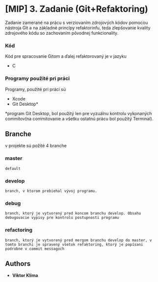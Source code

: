 # [MIP] 3. Zadanie (Git+Refaktoring)

Zadanie zamerané na prácu s verziovaním zdrojových kódov pomocou nástroja Git a na základné princípy refaktorinfu, teda zlepšovanie kvality zdrojového kódu so zachovaním pôvodnej funkcionality.


### Kód

Kód pre spracovanie Gitom a ďalej refaktorovaný je v jazyku

* C


### Programy použité pri práci

Programy, použité pri práci sú

* Xcode
* Git Desktop*

*program Git Desktop, bol použitý len pre vyzuálnu kontrolu vykonaných commitov(na commitovanie a všetku ostatnú prácu bol použitý Terminal).


## Branche

v projekte sú požité 4 branche

### master
```
default
```

### develop
```
branch, v ktorom prebiehal vývoj programu.
```

### debug
```
branch, ktorý je vytvorený pred koncom branchu develop. Obsahu debugovacie vypisy pre kontrolu postupnosti programu
```

### refactoring
```
branch, ktorý je vytvorený pred mergom branchu develop do master, v tomto branchi je spravený všetok refaktoring, ktorý je popísani podrobne v commit messagoch
```

## Authors

* **Viktor Klíma**
